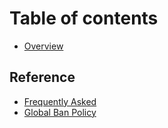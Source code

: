 # Table of contents

* [Overview](README.md)

## Reference

* [Frequently Asked](reference/faq.md)
* [Global Ban Policy](reference/gbp.md)

